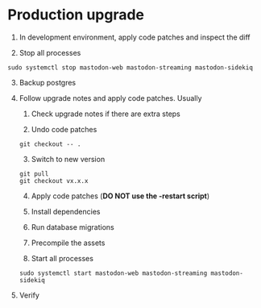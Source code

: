# Production upgrade

1. In development environment, apply code patches and inspect the diff

2. Stop all processes

```
sudo systemctl stop mastodon-web mastodon-streaming mastodon-sidekiq
```

3. Backup postgres

4. Follow upgrade notes and apply code patches. Usually

    1. Check upgrade notes if there are extra steps

    2. Undo code patches

    ```
    git checkout -- .
    ```

    3. Switch to new version

    ```
    git pull
    git checkout vx.x.x
    ```

    4. Apply code patches (**DO NOT use the -restart script**)

    5. Install dependencies

    6. Run database migrations

    7. Precompile the assets

    8. Start all processes

    ```
    sudo systemctl start mastodon-web mastodon-streaming mastodon-sidekiq
    ```

5. Verify
